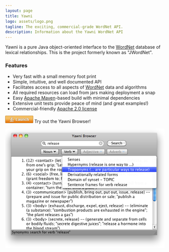 ```yaml
---
layout: page
title: Yawni
logo: assets/logo.png
tagline: The exciting, commercial-grade WordNet API.
description: Information about the Yawni WordNet API
---
```


Yawni is a pure Java object-oriented interface to the [WordNet](pages/whats_wordnet.html) database of lexical relationships. This is the project formerly known as "JWordNet".

### Features
- Very fast with a small memory foot print
- Simple, intuitive, and well documented API
- Facilitates access to all aspects of [WordNet](pages/whats_wordnet.html) data and algorithms
- All required resources can load from jars making deployment a snap
- Easy [Apache Maven](http://maven.apache.org/)-based build with minimal dependencies
- Extensive unit tests provide peace of mind (and great examples!)
- Commercial-friendly [Apache 2.0 license](http://www.apache.org/licenses/LICENSE-2.0)

[![alt text](/assets/webstart.png "Launch the Yawni Browser")](http://www.yawni.org/yawni.jnlp) Try out the Yawni Browser!

![alt text](/assets/release_2.0_mac_screenshot.png "Yawni Browser 2.0 Screenshot")